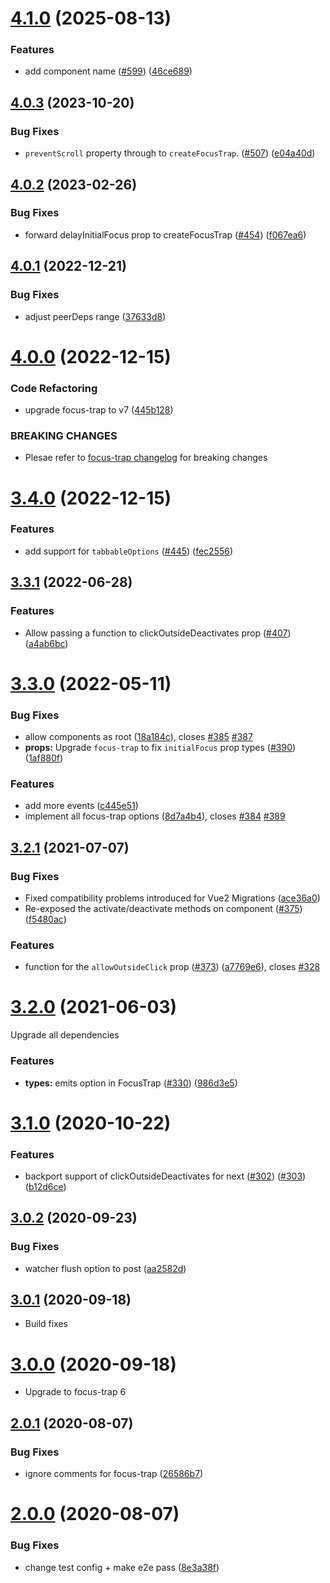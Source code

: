 # [4.1.0](https://github.com/posva/focus-trap-vue/compare/v4.0.3...v4.1.0) (2025-08-13)

### Features

- add component name ([#599](https://github.com/posva/focus-trap-vue/issues/599)) ([46ce689](https://github.com/posva/focus-trap-vue/commit/46ce689c28dc2e574efba96ac378e893efa8d9dd))

## [4.0.3](https://github.com/posva/focus-trap-vue/compare/v4.0.2...v4.0.3) (2023-10-20)

### Bug Fixes

- `preventScroll` property through to `createFocusTrap`. ([#507](https://github.com/posva/focus-trap-vue/issues/507)) ([e04a40d](https://github.com/posva/focus-trap-vue/commit/e04a40d34341bdfcdc5114b6a112efe584779e6f))

## [4.0.2](https://github.com/posva/focus-trap-vue/compare/v4.0.1...v4.0.2) (2023-02-26)

### Bug Fixes

- forward delayInitialFocus prop to createFocusTrap ([#454](https://github.com/posva/focus-trap-vue/issues/454)) ([f067ea6](https://github.com/posva/focus-trap-vue/commit/f067ea65b83e734eca81540169f0439cd9678388))

## [4.0.1](https://github.com/posva/focus-trap-vue/compare/v4.0.0...v4.0.1) (2022-12-21)

### Bug Fixes

- adjust peerDeps range ([37633d8](https://github.com/posva/focus-trap-vue/commit/37633d85ec610a53b26bf32655100e60b5d3f857))

# [4.0.0](https://github.com/posva/focus-trap-vue/compare/v3.4.0...v4.0.0) (2022-12-15)

### Code Refactoring

- upgrade focus-trap to v7 ([445b128](https://github.com/posva/focus-trap-vue/commit/445b12859396e5d97ab3757a741b97986dc71474))

### BREAKING CHANGES

- Plesae refer to [focus-trap changelog](https://github.com/focus-trap/focus-trap/blob/master/CHANGELOG.md#700) for breaking changes

# [3.4.0](https://github.com/posva/focus-trap-vue/compare/v3.3.1...v3.4.0) (2022-12-15)

### Features

- add support for `tabbableOptions` ([#445](https://github.com/posva/focus-trap-vue/issues/445)) ([fec2556](https://github.com/posva/focus-trap-vue/commit/fec255642547815bc586177e0d009b29e438daba))

## [3.3.1](https://github.com/posva/focus-trap-vue/compare/v3.3.0...v3.3.1) (2022-06-28)

### Features

- Allow passing a function to clickOutsideDeactivates prop ([#407](https://github.com/posva/focus-trap-vue/issues/407)) ([a4ab6bc](https://github.com/posva/focus-trap-vue/commit/a4ab6bc20ad176bde772ea0cc8fc9e8c29dcc047))

# [3.3.0](https://github.com/posva/focus-trap-vue/compare/v3.2.1...v3.3.0) (2022-05-11)

### Bug Fixes

- allow components as root ([18a184c](https://github.com/posva/focus-trap-vue/commit/18a184c2a58a57f1f1df9b9855c5c6bed69bdac0)), closes [#385](https://github.com/posva/focus-trap-vue/issues/385) [#387](https://github.com/posva/focus-trap-vue/issues/387)
- **props:** Upgrade `focus-trap` to fix `initialFocus` prop types ([#390](https://github.com/posva/focus-trap-vue/issues/390)) ([1af880f](https://github.com/posva/focus-trap-vue/commit/1af880f6b9514d2296e54c430094c78a31925d80))

### Features

- add more events ([c445e51](https://github.com/posva/focus-trap-vue/commit/c445e514df2d28f4d5ae0d08fd100fc67e7dc592))
- implement all focus-trap options ([8d7a4b4](https://github.com/posva/focus-trap-vue/commit/8d7a4b48e94c8b45d197d93f9172e709d1c65818)), closes [#384](https://github.com/posva/focus-trap-vue/issues/384) [#389](https://github.com/posva/focus-trap-vue/issues/389)

## [3.2.1](https://github.com/posva/focus-trap-vue/compare/v3.2.0...v3.2.1) (2021-07-07)

### Bug Fixes

- Fixed compatibility problems introduced for Vue2 Migrations ([ace36a0](https://github.com/posva/focus-trap-vue/commit/ace36a06e888eeab987066e575b39f78e8f6247e))
- Re-exposed the activate/deactivate methods on component ([#375](https://github.com/posva/focus-trap-vue/issues/375)) ([f5480ac](https://github.com/posva/focus-trap-vue/commit/f5480ac793f9f07c02e3cc0f2b0d6c89e689221c))

### Features

- function for the `allowOutsideClick` prop ([#373](https://github.com/posva/focus-trap-vue/issues/373)) ([a7769e6](https://github.com/posva/focus-trap-vue/commit/a7769e61cbb0b4ded04c7dd9f3bd78c7aaace50e)), closes [#328](https://github.com/posva/focus-trap-vue/issues/328)

# [3.2.0](https://github.com/posva/focus-trap-vue/compare/v3.1.0...v3.2.0) (2021-06-03)

Upgrade all dependencies

### Features

- **types:** emits option in FocusTrap ([#330](https://github.com/posva/focus-trap-vue/issues/330)) ([986d3e5](https://github.com/posva/focus-trap-vue/commit/986d3e57cd0f25b81ca18ab811d45729b8856a98))

# [3.1.0](https://github.com/posva/focus-trap-vue/compare/v3.0.2...v3.1.0) (2020-10-22)

### Features

- backport support of clickOutsideDeactivates for next ([#302](https://github.com/posva/focus-trap-vue/issues/302)) ([#303](https://github.com/posva/focus-trap-vue/issues/303)) ([b12d6ce](https://github.com/posva/focus-trap-vue/commit/b12d6cea16506d65388cdd8df81797e2f650247a))

## [3.0.2](https://github.com/posva/focus-trap-vue/compare/v3.0.1...v3.0.2) (2020-09-23)

### Bug Fixes

- watcher flush option to post ([aa2582d](https://github.com/posva/focus-trap-vue/commit/aa2582df912475d2ca91e5fb1296c1d113085e78))

## [3.0.1](https://github.com/posva/focus-trap-vue/compare/v3.0.0...v3.0.1) (2020-09-18)

- Build fixes

# [3.0.0](https://github.com/posva/focus-trap-vue/compare/v2.0.1...v3.0.0) (2020-09-18)

- Upgrade to focus-trap 6

## [2.0.1](https://github.com/posva/focus-trap-vue/compare/v2.0.0...v2.0.1) (2020-08-07)

### Bug Fixes

- ignore comments for focus-trap ([26586b7](https://github.com/posva/focus-trap-vue/commit/26586b72b5f63f4fe12ea879bb237b9e28d0ad1c))

# [2.0.0](https://github.com/posva/focus-trap-vue/compare/v0.0.6...v2.0.0) (2020-08-07)

### Bug Fixes

- change test config + make e2e pass ([8e3a38f](https://github.com/posva/focus-trap-vue/commit/8e3a38f5359991426ad11c633b929229151300ae))
